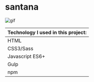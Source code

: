 # santana

![gif](modularity.gif)

|Technology I used in this project: |
|------------|
| HTML |
| CSS3/Sass |
| Javascript ES6+ |
| Gulp |
| npm |
